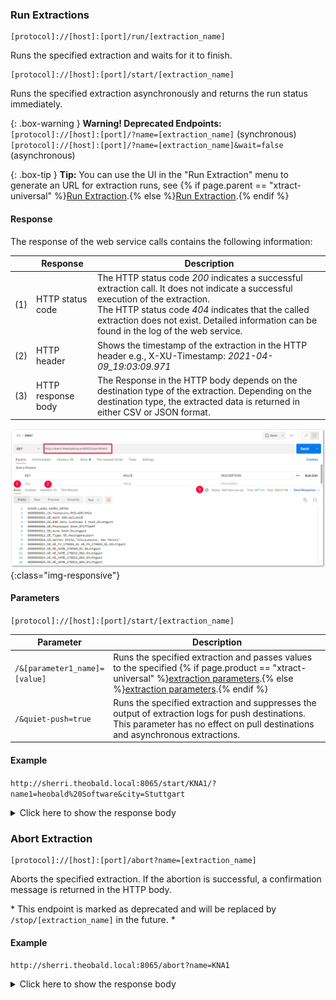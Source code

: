 
### Run Extractions

```
[protocol]://[host]:[port]/run/[extraction_name]
```

Runs the specified extraction and waits for it to finish.

```
[protocol]://[host]:[port]/start/[extraction_name]
```

Runs the specified extraction asynchronously and returns the run status immediately.

{: .box-warning }
**Warning! Deprecated Endpoints:**<br>
`[protocol]://[host]:[port]/?name=[extraction_name]` (synchronous) <br>
`[protocol]://[host]:[port]/?name=[extraction_name]&wait=false` (asynchronous) 


{: .box-tip }
**Tip:** You can use the UI in the "Run Extraction" menu to generate an URL for extraction runs, see {% if page.parent == "xtract-universal" %}[Run Extraction](./getting-started/run-an-extraction#run-extraction).{% else %}[Run Extraction](./getting-started/run-an-extraction).{% endif %}


#### Response

The response of the web service calls contains the following information:

|     | Response | Description | 
|-----|-----------|--------------|
| (1) | HTTP status code | The HTTP status code *200* indicates a successful extraction call. It does not indicate a successful execution of the extraction. <br> The HTTP status code *404* indicates that the called extraction does not exist. Detailed information can be found in the log of the web service. | 
| (2) | HTTP header | Shows the timestamp of the extraction in the HTTP header e.g., X-XU-Timestamp: *2021-04-09_19:03:09.971* | 
| (3) | HTTP response body | The Response in the HTTP body depends on the destination type of the extraction. Depending on the destination type, the extracted data is returned in either CSV or JSON format. | 

![Webservice Call pull](/img/content/xu/automation/webservice/xu_call_webservice_csv.png){:class="img-responsive"}


#### Parameters

`[protocol]://[host]:[port]/start/[extraction_name]`

| Parameter    | Description  | 
|-----------|--------------|
| ```/&[parameter1_name]=[value]```  |   Runs the specified extraction and passes values to the specified {% if page.product == "xtract-universal" %}[extraction parameters](./extraction-parameters).{% else %}[extraction parameters](./advanced-techniques/extraction-parameters).{% endif %} |
| ```/&quiet-push=true```  |   Runs the specified extraction and suppresses the output of extraction logs for push destinations. This parameter has no effect on pull destinations and asynchronous extractions.|

#### Example 

`http://sherri.theobald.local:8065/start/KNA1/?name1=heobald%20Software&city=Stuttgart`

<details>
<summary>Click here to show the response body</summary>
{% highlight csv %}
KUNNR,LAND1,NAME1,ORT01
0000000779,DE,Theobald Software,Stuttgart
{% endhighlight %}
</details>


### Abort Extraction

<!---
```
[protocol]://[host]:[port]/stop
```  

Aborts all extractions. 
If the abortion is successful, a confirmation message is returned in the HTTP body. 

{: .box-warning }
**Warning! Deprecated Endpoint:**<br> 
`[protocol]://[host]:[port]/abort?name=[extraction_name]` 

#### Parameters

| Parameter    | Description  | 
|-----------|--------------|
| ```/[extraction_name]```  |   Aborts the specified extraction. |
| ```/[yyyy-MM-dd_HH:mm:ss.SSS]```  |   Aborts the extraction with the specified timestamp. |


#### Example

`http://sherri.theobald.local:8065/stop/KNA1`
-->

```
[protocol]://[host]:[port]/abort?name=[extraction_name]
```  

Aborts the specified extraction.
If the abortion is successful, a confirmation message is returned in the HTTP body. 

\* This endpoint is marked as deprecated and will be replaced by `/stop/[extraction_name]` in the future. \*

#### Example

`http://sherri.theobald.local:8065/abort?name=KNA1`

<details>
<summary>Click here to show the response body</summary>
{% highlight csv %}
All runs of extraction 'KNA1' aborted.
{% endhighlight %}
</details>

